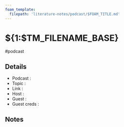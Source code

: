 ```yaml
---
foam_template:
  filepath: 'literature-notes/podcast/$FOAM_TITLE.md'
---
```

# ${1:$TM_FILENAME_BASE}

#podcast

## Details

- Podcast     :
- Topic       :
- Link        :
- Host        :
- Guest       :
- Guest creds :

## Notes
